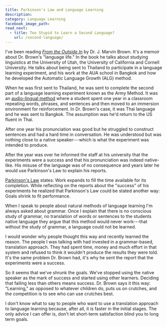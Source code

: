 ```yaml
---
title: Parkinson's Law and Language Learning
description:
category: Language Learning
facebook_image_path:
read_next:
  - title: Too Stupid to Learn a Second Language?
    url: /second-language/
---
```


I've been reading [*From the Outside In*](/brown-autobiography/) by Dr. J. Marvin Brown. It's a memoir about Dr. Brown's "language life." In the book he talks about studying linguistics at the University of Utah, the University of California and Cornell University. He talks about being sent to Thailand to participate in a language learning experiment, and his work at the AUA school in Bangkok and how he developed the Automatic Language Growth (ALG) method.

When he was first sent to Thailand, he was sent to complete the second part of a language learning experiment known as the Army Method. It was an [audio-lingual method](http://en.wikipedia.org/wiki/Audio-lingual_method) where a student spent one year in a classroom repeating words, phrases, and sentences and then moved to an immersion environment for reinforcement. In Dr. Brown's case, it was Thai language and he was sent to Bangkok. The assumption was he'd return to the US fluent in Thai.

After one year his pronunciation was good but he struggled to construct sentences and had a hard time in conversation. He was understood but was nothing close to a native speaker---which is what the experiment was intended to produce.

After the year was over he informed the staff at his university that the experiments were a success and that his pronunciation was indeed native-like. His misuse of the language was of no consequence and years later he would use Parkinson's Law to explain his reports.

[Parkinson's Law](http://en.wikipedia.org/wiki/Parkinson's_Law) states: Work expands to fill the time available for its completion. While reflecting on the reports about the "success" of his experiments he realized that Parkinson's Law could be stated another way: Goals shrink to fit performance.

When I speak to people about natural methods of language learning I'm always asked about grammar. Once I explain that there is no conscious study of grammar, no translation of words or sentences to the students native language they argue that this method would never work---that without the study of grammar, a language could not be learned.

I would wonder why people thought this way and recently learned the reason. The people I was talking with had invested in a grammar-based, translation approach. They had spent time, money and much effort in that system and refused to think it wouldn't produce the results they were told. It's the same problem Dr. Brown had, it's why he sent the report that the experiments were a success.

So it seems that we've shrunk the goals. We've stopped using the native speaker as the mark of success and started using other learners. Deciding that failing less than others means success. Dr. Brown says it this way: "Learning," as opposed to whatever children do, puts us on crutches, and the competition is to see who can use crutches best.

I don't know what to say to people who want to use a translation approach to language learning because, after all, it is faster in the initial stages. The only advice I can offer is, don't let short-term satisfaction blind you to long term goals.